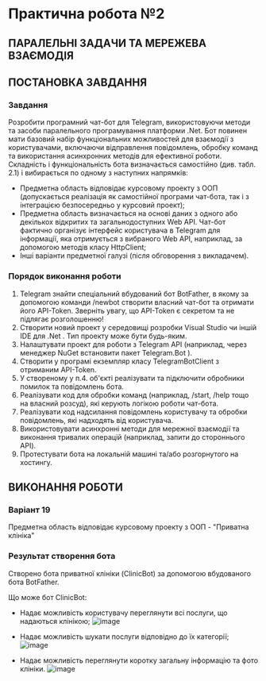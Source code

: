 # Практична робота №2
## ПАРАЛЕЛЬНІ ЗАДАЧИ ТА МЕРЕЖЕВА ВЗАЄМОДІЯ
## ПОСТАНОВКА ЗАВДАННЯ
### Завдання
Розробити програмний чат-бот для Telegram, використовуючи методи та засоби паралельного програмування платформи .Net. Бот повинен мати базовий набір функціональних можливостей для взаємодії з користувачами, включаючи відправлення повідомлень, обробку команд та використання асинхронних методів для ефективної роботи. Складність і функціональність бота визначається самостійно (див. табл. 2.1) і вибирається по одному з наступних напрямків:
- Предметна область відповідає курсовому проекту з ООП (допускається реалізація як самостійної програми чат-бота, так і з інтеграцією безпосередньо у курсовий проект);
- Предметна область визначається на основі даних з одного або декількох відкритих та загальнодоступних Web API. Чат-бот фактично організує інтерфейс користувача в Telegram для інформації, яка отримується з вибраного Web API, наприклад, за допомогою методів класу HttpClient;
- Інші варіанти предметної галузі (після обговорення з викладачем).
### Порядок виконання роботи
1. Telegram знайти спеціальний вбудований бот BotFather, в якому за допомогою команди /newbot створити власний чат-бот та отримати його API-Token. Зверніть увагу, що API-Token є секретом та не підлягає розголошенню!
2. Створити новий проект у середовищі розробки Visual Studio чи іншій IDE для .Net . Тип проекту може бути будь-яким.
3. Налаштувати проект для роботи з Telegram API (наприклад, через менеджер NuGet встановити пакет Telegram.Bot ).
4. Створити у програмі екземпляр класу TelegramBotClient з отриманим API-Token.
5. У створеному у п.4. об'єкті реалізувати та підключити обробники помилок та повідомлень бота.
6. Реалізувати код для обробки команд (наприклад, /start, /help тощо на власний розсуд), які керують логікою роботи чат-бота.
7. Реалізувати код надсилання повідомлень користувачу та обробки повідомлень, які надходять від користувача.
8. Використовувати асинхронні методи для мережної взаємодії та виконання тривалих операцій (наприклад, запити до стороннього API).
9. Протестувати бота на локальній машині та/або розгорнутого на хостингу.
## ВИКОНАННЯ РОБОТИ
### Варіант 19
Предметна область відповідає курсовому проекту з ООП - "Приватна клініка"
### Результат створення бота
Створено бота приватної клініки (ClinicBot) за допомогою вбудованого бота BotFather.

Що може бот ClinicBot:
-	Надає можливість користувачу переглянути всі послуги, що надаються клінікою;
 ![image](https://github.com/JuliaSylenok/BotClinic/assets/149322465/163c4560-6e24-42f7-a751-3c71ca0e0bca)

-	Надає можливість шукати послуги відповідно до їх категорії;
 ![image](https://github.com/JuliaSylenok/BotClinic/assets/149322465/dec520ed-e383-4c45-ba3c-4332bd663caf)

-	Надає можливість переглянути коротку загальну інформацію та фото клініки.
 ![image](https://github.com/JuliaSylenok/BotClinic/assets/149322465/8b8c8e69-591a-411a-a224-34dab9de3472)
